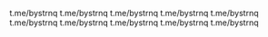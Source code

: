 t.me/bystrnq
t.me/bystrnq
t.me/bystrnq
t.me/bystrnq
t.me/bystrnq
t.me/bystrnq
t.me/bystrnq
t.me/bystrnq
t.me/bystrnq
t.me/bystrnq
